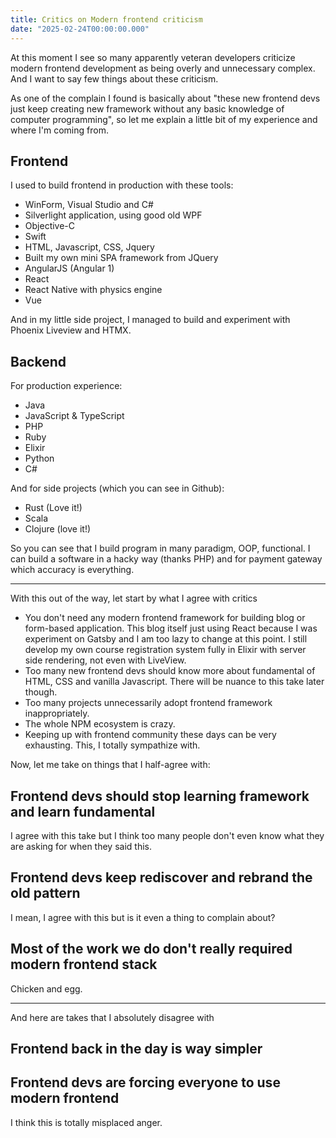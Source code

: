 ```yaml
---
title: Critics on Modern frontend criticism
date: "2025-02-24T00:00:00.000"
---
```


At this moment I see so many apparently veteran developers criticize modern frontend development as being overly and unnecessary complex. And I want to say few things about these criticism.

As one of the complain I found is basically about "these new frontend devs just keep creating new framework without any basic knowledge of computer programming", so let me explain a little bit of my experience and where I'm coming from.

## Frontend

I used to build frontend in production with these tools:

- WinForm, Visual Studio and C#
- Silverlight application, using good old WPF
- Objective-C
- Swift
- HTML, Javascript, CSS, Jquery
- Built my own mini SPA framework from JQuery
- AngularJS (Angular 1)
- React
- React Native with physics engine
- Vue

And in my little side project, I managed to build and experiment with Phoenix Liveview and HTMX.

## Backend

For production experience:

- Java
- JavaScript & TypeScript
- PHP
- Ruby
- Elixir
- Python
- C#

And for side projects (which you can see in Github):

- Rust (Love it!)
- Scala
- Clojure (love it!)

So you can see that I build program in many paradigm, OOP, functional. I can build a software in a hacky way (thanks PHP) and for payment gateway which accuracy is everything.

---

With this out of the way, let start by what I agree with critics

- You don't need any modern frontend framework for building blog or form-based application. This blog itself just using React because I was experiment on Gatsby and I am too lazy to change at this point. I still develop my own course registration system fully in Elixir with server side rendering, not even with LiveView.
- Too many new frontend devs should know more about fundamental of HTML, CSS and vanilla Javascript. There will be nuance to this take later though.
- Too many projects unnecessarily adopt frontend framework inappropriately.
- The whole NPM ecosystem is crazy.
- Keeping up with frontend community these days can be very exhausting. This, I totally sympathize with.

Now, let me take on things that I half-agree with:

## Frontend devs should stop learning framework and learn fundamental

I agree with this take but I think too many people don't even know what they are asking for when they said this.

## Frontend devs keep rediscover and rebrand the old pattern

I mean, I agree with this but is it even a thing to complain about?

## Most of the work we do don't really required modern frontend stack

Chicken and egg.

---

And here are takes that I absolutely disagree with

## Frontend back in the day is way simpler

## Frontend devs are forcing everyone to use modern frontend

I think this is totally misplaced anger.

##
